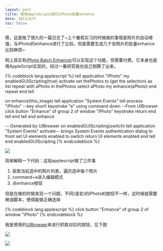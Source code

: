 ```yaml
---
layout: post
title: 使用AppleScipte进行iPhoto批量enhance
date: 2013/4/5
toc: false
---
```


嗯，这是拖了很久的一篇日志了~上个暑假实习的时候做的事情是照片的自动增强，与iPhoto的enhance进行了比较。但是需要生成几千张照片的批量enhance比较麻烦~

<!--more-->

网上其实有[iPhoto Batch Enhancer](http://www.feroxsoft.de/ibe/index.php.en)可以实现这个功能，但需要付费。它本身也是用AppleScript实现的，经过一番研究我也自己倒腾了出来。

{% codeblock lang:applescript %} 
tell application "iPhoto"
     my enabledGUIScripting(true)
     activate
     set thePhotos to (get the selection) as list
     repeat with aPhoto in thePhotos
          select aPhoto
          my enhance(aPhoto)
     end repeat
end tell


on enhance(this_image)
     tell application "System Events"
          tell process "iPhoto"
               --key short!
               keystroke "e" using command down
               --From UIBrowser
               click button "Enhance" of group 2 of window "iPhoto"
               keystroke return
          end tell
     end tell
end enhance


-- Generated by UIBrowser
on enabledGUIScripting(switch)
     tell application "System Events"
          activate-- brings System Events authentication dialog to front
          set UI elements enabled to switch
          return UI elements enabled
     end tell
end enabledGUIScripting
{% endcodeblock %}

![](/images/applescript3.jpg)

简单解释一下代码：这段applescript做了三件事

1. 获取当前选中的照片列表，遍历选中每个照片
2. command+e进入编辑模式
3. 点enhance按钮

但是在做的时候发现一个问题，不同(语言)的iPhoto的按钮不一样，这时候就需要微调脚本，使得能够正确选择

{% codeblock lang:applescript %} 
click button "Enhance" of group 2 of window "iPhoto"
{% endcodeblock %}

我是使用的[UIBrowser](http://pfiddlesoft.com/uibrowser/)来进行抓取对应的按钮，见下图

![](/images/applescript1.jpg)

![](/images/applescript2.jpg)

